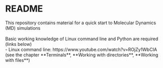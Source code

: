<h1>README</h1>
This repository contains material for a quick start to Molecular Dynamics (MD) simulations<br>
<br>
Basic working knowledge of Linux command line and Python are required (links below)<br>
- Linux command line: https://www.youtube.com/watch?v=ROjZy1WbCIA (see the chapter **Terminals**, **Working with directories**, **Working with files**)
